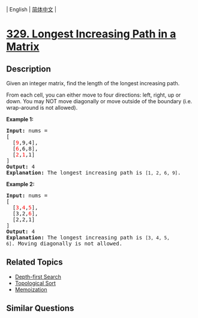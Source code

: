 
| English | [简体中文](README.md) |

# [329. Longest Increasing Path in a Matrix](https://leetcode-cn.com/problems/longest-increasing-path-in-a-matrix/)

## Description

<p>Given an integer matrix, find the length of the longest increasing path.</p>

<p>From each cell, you can either move to four directions: left, right, up or down. You may NOT move diagonally or move outside of the boundary (i.e. wrap-around is not allowed).</p>

<p><b>Example 1:</b></p>

<pre>
<strong>Input: </strong>nums = 
[
  [<font color="red">9</font>,9,4],
  [<font color="red">6</font>,6,8],
  [<font color="red">2</font>,<font color="red">1</font>,1]
] 
<strong>Output:</strong> 4 
<strong>Explanation:</strong> The longest increasing path is <code>[1, 2, 6, 9]</code>.
</pre>

<p><b>Example 2:</b></p>

<pre>
<strong>Input:</strong> nums = 
[
  [<font color="red">3</font>,<font color="red">4</font>,<font color="red">5</font>],
  [3,2,<font color="red">6</font>],
  [2,2,1]
] 
<strong>Output: </strong>4 
<strong>Explanation: </strong>The longest increasing path is <code>[3, 4, 5, 6]</code>. Moving diagonally is not allowed.
</pre>


## Related Topics

- [Depth-first Search](https://leetcode-cn.com/tag/depth-first-search)
- [Topological Sort](https://leetcode-cn.com/tag/topological-sort)
- [Memoization](https://leetcode-cn.com/tag/memoization)

## Similar Questions


